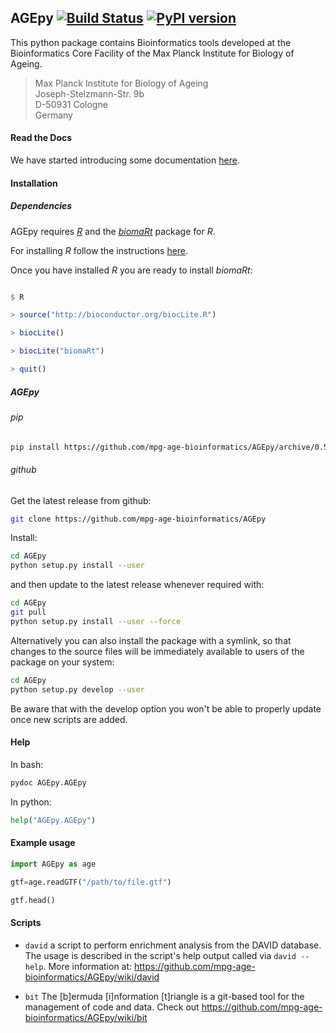 ## AGEpy [![Build Status](https://travis-ci.org/mpg-age-bioinformatics/AGEpy.svg?branch=master)](https://travis-ci.org/mpg-age-bioinformatics/AGEpy) [![PyPI version](https://badge.fury.io/py/AGEpy.svg)](https://badge.fury.io/py/AGEpy)


This python package contains Bioinformatics tools developed at the
Bioinformatics Core Facility of the Max Planck Institute for Biology of Ageing.

> Max Planck Institute for Biology of Ageing  
> Joseph-Stelzmann-Str. 9b  
> D-50931 Cologne  
> Germany

#### Read the Docs

We have started introducing some documentation [here]( https://github.com/mpg-age-bioinformatics/AGEpy/wiki).


#### Installation

##### Dependencies

AGEpy requires *[R](https://www.r-project.org)* and the *[biomaRt](https://bioconductor.org/packages/release/bioc/html/biomaRt.html)* package for *R*.

For installing *R* follow the instructions [here](https://www.r-project.org).

Once you have installed *R* you are ready to install *biomaRt*:

```R

$ R

> source("http://bioconductor.org/biocLite.R") 

> biocLite()

> biocLite("biomaRt") 

> quit()

```

##### AGEpy

###### pip

```bash
pip install https://github.com/mpg-age-bioinformatics/AGEpy/archive/0.5.0.tar.gz --user
```

###### github

Get the latest release from github:

```bash
git clone https://github.com/mpg-age-bioinformatics/AGEpy
```

Install:

```bash
cd AGEpy
python setup.py install --user
```

and then update to the latest release whenever required with:

```bash
cd AGEpy
git pull
python setup.py install --user --force

```

Alternatively you can also install the package with a symlink, so that changes
to the source files will be immediately available to users of the package on
your system:

```bash
cd AGEpy
python setup.py develop --user
```

Be aware that with the develop option you won't be able to properly update once new scripts are added.

#### Help

In bash:

```bash
pydoc AGEpy.AGEpy
```

In python:

```python
help("AGEpy.AGEpy")
```

#### Example usage

```python
import AGEpy as age

gtf=age.readGTF("/path/to/file.gtf")

gtf.head()
```

#### Scripts

* `david` a script to perform enrichment analysis from the DAVID database.
The usage is described in the script's help output called via `david --help`.
More information at: https://github.com/mpg-age-bioinformatics/AGEpy/wiki/david

* `bit` The [b]ermuda [i]nformation [t]riangle is a git-based tool for the management of code and data.
Check out https://github.com/mpg-age-bioinformatics/AGEpy/wiki/bit
